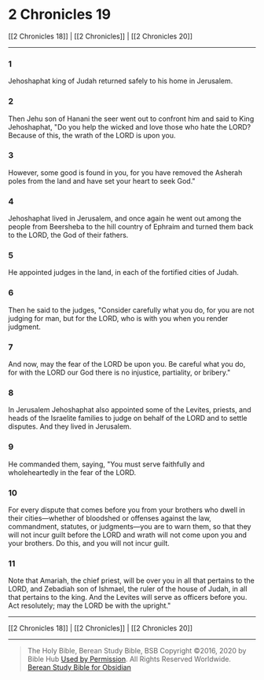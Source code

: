 # 2 Chronicles 19

[[2 Chronicles 18]] | [[2 Chronicles]] | [[2 Chronicles 20]]

---

### 1
Jehoshaphat king of Judah returned safely to his home in Jerusalem.

### 2
Then Jehu son of Hanani the seer went out to confront him and said to King Jehoshaphat, "Do you help the wicked and love those who hate the LORD? Because of this, the wrath of the LORD is upon you.

### 3
However, some good is found in you, for you have removed the Asherah poles from the land and have set your heart to seek God."

### 4
Jehoshaphat lived in Jerusalem, and once again he went out among the people from Beersheba to the hill country of Ephraim and turned them back to the LORD, the God of their fathers.

### 5
He appointed judges in the land, in each of the fortified cities of Judah.

### 6
Then he said to the judges, "Consider carefully what you do, for you are not judging for man, but for the LORD, who is with you when you render judgment.

### 7
And now, may the fear of the LORD be upon you. Be careful what you do, for with the LORD our God there is no injustice, partiality, or bribery."

### 8
In Jerusalem Jehoshaphat also appointed some of the Levites, priests, and heads of the Israelite families to judge on behalf of the LORD and to settle disputes. And they lived in Jerusalem.

### 9
He commanded them, saying, "You must serve faithfully and wholeheartedly in the fear of the LORD.

### 10
For every dispute that comes before you from your brothers who dwell in their cities—whether of bloodshed or offenses against the law, commandment, statutes, or judgments—you are to warn them, so that they will not incur guilt before the LORD and wrath will not come upon you and your brothers. Do this, and you will not incur guilt.

### 11
Note that Amariah, the chief priest, will be over you in all that pertains to the LORD, and Zebadiah son of Ishmael, the ruler of the house of Judah, in all that pertains to the king. And the Levites will serve as officers before you. Act resolutely; may the LORD be with the upright."

---

[[2 Chronicles 18]] | [[2 Chronicles]] | [[2 Chronicles 20]]

---

> The Holy Bible, Berean Study Bible, BSB
> Copyright &copy;2016, 2020 by Bible Hub
> [Used by Permission](https://berean.bible/terms.htm). All Rights Reserved Worldwide.
> [Berean Study Bible for Obsidian](https://github.com/gapmiss/berean-study-bible-for-obsidian)

